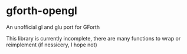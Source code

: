 # gforth-opengl
An unofficial gl and glu port for GForth

This library is currently incomplete, there are many functions to wrap or reimplement (if nessicery, I hope not)
